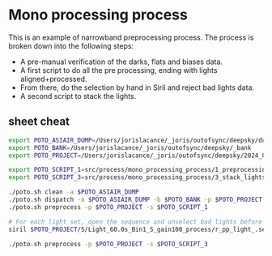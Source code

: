 # Mono processing process

This is an example of narrowband preprocessing process. The process is broken down into the following steps:

- A pre-manual verification of the darks, flats and biases data.
- A first script to do all the pre processing, ending with lights aligned+processed.
- From there, do the selection by hand in Siril and reject bad lights data.
- A second script to stack the lights.

## sheet cheat

```bash
export POTO_ASIAIR_DUMP=/Users/jorislacance/_joris/outofsync/deepsky/dump_astro_2024_08_10_veil-nebula
export POTO_BANK=/Users/jorislacance/_joris/outofsync/deepsky/_bank
export POTO_PROJECT=/Users/jorislacance/_joris/outofsync/deepsky/2024_08_10_veil-nebula

export POTO_SCRIPT_1=src/process/mono_processing_process/1_preprocessing.ssf
export POTO_SCRIPT_3=src/process/mono_processing_process/3_stack_lights.ssf

./poto.sh clean -a $POTO_ASIAIR_DUMP
./poto.sh dispatch -a $POTO_ASIAIR_DUMP -b $POTO_BANK -p $POTO_PROJECT -m autorun
./poto.sh preprocess -p $POTO_PROJECT -s $POTO_SCRIPT_1

# For each light set, open the sequence and unselect bad lights before stacking lights.
siril $POTO_PROJECT/S/Light_60.0s_Bin1_S_gain100_process/r_pp_light_.seq

./poto.sh preprocess -p $POTO_PROJECT -s $POTO_SCRIPT_3
```
